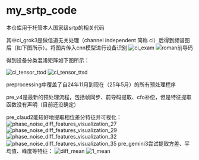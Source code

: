 # my_srtp_code
本仓库用于托管本人国家级srtp的相关代码

其中ci_grok3是做信道无关处理（channel independent 简称 ci）后得到频谱图后（如下图所示）。将图片传入cnn模型进行设备识别
![ci_exam](https://github.com/user-attachments/assets/a0babffa-058c-4514-93ea-0c5e06e30de1) ![roman前导码](https://github.com/user-attachments/assets/0e56fa2e-50be-4ff8-ade8-a1565576f533)

得到设备分类混淆矩阵如下图所示：

![ci_tensor_ttod](https://github.com/user-attachments/assets/d94c5542-96f8-47cd-9fa9-75b20a4c4a2b) ![ci_tensor_ttsd](https://github.com/user-attachments/assets/27c57dbb-8dc5-4ac8-92ce-75b5aca9fb26)


preprocessing中覆盖了自24年11月到现在（25年5月）的所有预处理程序

pre_v4是最新的预处理流程，包括帧同步、前导码提取、cfo补偿，但是特征提取函数没有声明（目前还没确定）

pre_claud2能较好地提取相位差分特征并可视化：
![phase_noise_diff_features_visualization_27](https://github.com/user-attachments/assets/60dd6a8e-0620-4a7a-a0c3-bb2c859c9694)
![phase_noise_diff_features_visualization_29](https://github.com/user-attachments/assets/0fdca518-10dc-4308-87f5-adb68b34b8dc)
![phase_noise_diff_features_visualization_32](https://github.com/user-attachments/assets/4ce03ff2-6ef2-4acb-9736-92a6bbc16003)
![phase_noise_diff_features_visualization_35](https://github.com/user-attachments/assets/6d911d26-07dd-4175-870d-8b26024381c0)
pre_gemini3尝试提取方差、平均值、峰度等特征：
![diff_mean](https://github.com/user-attachments/assets/0a608a92-b7ae-451d-b60a-9bac36992ee8) ![1_mean](https://github.com/user-attachments/assets/922dcaf2-61d2-4942-b1ce-f29fe0f05490)
